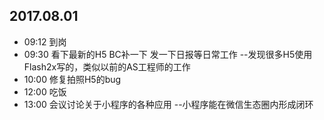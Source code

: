 ## 2017.08.01
* 09:12 到岗
* 09:30 看下最新的H5 BC补一下 发一下日报等日常工作
  --发现很多H5使用Flash2x写的，类似以前的AS工程师的工作
* 10:00 修复拍照H5的bug
* 12:00 吃饭
* 13:00 会议讨论关于小程序的各种应用
  --小程序能在微信生态圈内形成闭环


